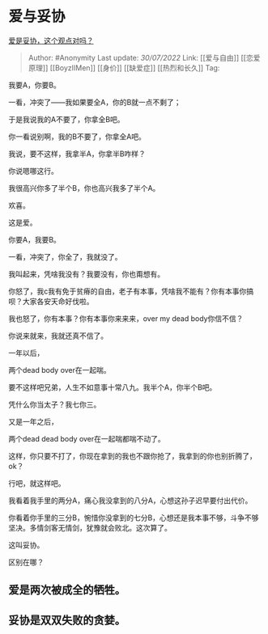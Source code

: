 # 爱与妥协
[爱是妥协，这个观点对吗？](https://www.zhihu.com/question/545832415/answer/2598902178)

> Author: #Anonymity
> Last update: *30/07/2022*
> Link: [[爱与自由]] [[恋爱原理]] [[BoyzIIMen]] [[身价]] [[缺爱症]] [[热烈和长久]]
> Tag:

我要A，你要B。

一看，冲突了——我如果要全A，你的B就一点不剩了；

于是我说我的A不要了，你拿全B吧。

你一看说别啊，我的B不要了，你拿全A吧。

我说，要不这样，我拿半A，你拿半B咋样？

你说嗯哪这行。

我很高兴你多了半个B，你也高兴我多了半个A。

欢喜。

这是爱。

你要A，我要B。

一看，冲突了，你全了，我就没了。

我叫起来，凭啥我没有？我要没有，你也甭想有。

你怒了，我c我有免于贫瘠的自由，老子有本事，凭啥我不能有？你有本事你搞呗？大家各安天命好伐啦。

我也怒了，你有本事？你有本事你来来来，over my dead body你信不信？

你说来就来，我就还真不信了。

一年以后，

两个dead body over在一起喘。

要不这样吧兄弟，人生不如意事十常八九。我半个A，你半个B吧。

凭什么你当太子？我七你三。

又是一年之后，

两个dead dead body over在一起喘都喘不动了。

这样，你只要不打了，你现在拿到的我也不跟你抢了，我拿到的你也别折腾了，ok？

行吧，就这样吧。

我看着我手里的两分A，痛心我没拿到的八分A，心想这孙子迟早要付出代价。

你看着你手里的三分B，惋惜你没拿到的七分B，心想还是我本事不够，斗争不够坚决。多情剑客无情剑，犹豫就会败北。这次算了。

这叫妥协。

区别在哪？

## **爱是两次被成全的牺牲。**

## **妥协是双双失败的贪婪。**
